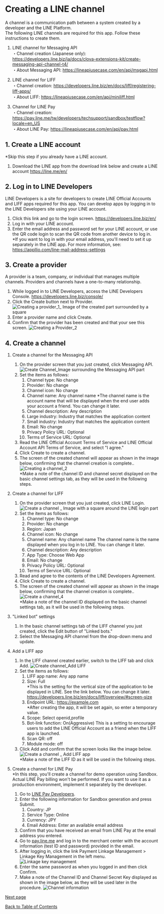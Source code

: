 # Creating a LINE channel

A channel is a communication path between a system created by a developer and the LINE Platform.  
The following LINE channels are required for this app. Follow these instructions to create them.

1. LINE channel for Messaging API  
・Channel creation (Japanese only): https://developers.line.biz/ja/docs/clova-extensions-kit/create-messaging-api-channel-t4/  
・About Messaging API: https://lineapiusecase.com/en/api/msgapi.html  

1. LINE channel for LIFF  
・Channel creation: https://developers.line.biz/en/docs/liff/registering-liff-apps/  
・About LIFF: https://lineapiusecase.com/en/api/miniliff.html  

1. Channel for LINE Pay  
・Channel creation: https://pay.line.me/tw/developers/techsupport/sandbox/testflow?locale=en_US  
・About LINE Pay:  https://lineapiusecase.com/en/api/pay.html  

## 1. Create a LINE account

*Skip this step if you already have a LINE account.

1. Download the LINE app from the download link below and create a LINE account
   https://line.me/en/

## 2. Log in to LINE Developers

LINE Developers is a site for developers to create LINE Official Accounts and LIFF apps required for this app. You can develop apps by logging in to the LINE Developers site using your LINE account.

1. Click this link and go to the login screen.
   https://developers.line.biz/en/
1. Log in with your LINE account.
1. Enter the email address and password set for your LINE account, or use the QR code login to scan the QR code from another device to log in.  
   *If you want to log in with your email address, you'll need to set it up separately in the LINE app. For more information, see:  
   https://appllio.com/line-mail-address-settings

## 3. Create a provider

A provider is a team, company, or individual that manages multiple channels. Providers and channels have a one-to-many relationship.

1. While logged in to LINE Developers, access the LINE Developers Console.
   https://developers.line.biz/console/
2. Click the Create button next to Provider.
   ![Creating a provider_1_ Image of the created part surrounded by a square](../images/en/line-provider-create-1-en.png)
3. Enter a provider name and click Create.
4. Confirm that the provider has been created and that your see this screen.
   ![Creating a Provider_2](../images/en/line-provider-create-2.png)

## 4. Create a channel

1. Create a channel for the Messaging API
   1. On the provider screen that you just created, click Messaging API.
      ![Create Channel_Image surrounding the Messaging API part](../images/en/line-channel-create-1-en.png)
   1. Set the items as follows:
      1. Channel type: No change
      1. Provider: No change
      1. Channel icon: No change
      1. Channel name: Any channel name
         *The channel name is the account name that will be displayed when the end user adds your account a friend. You can change it later.
      1. Channel description: Any description
      1. Large industry: Industry that matches the application content
      1. Small industry: Industry that matches the application content
      1. Email: No change
      1. Privacy Policy URL: Optional
      1. Terms of Service URL: Optional
   1. Read the LINE Official Account Terms of Service and LINE Official Account API Terms of Service, and select "I agree."
   1. Click Create to create a channel.
   1. The screen of the created channel will appear as shown in the image below, confirming that the channel creation is complete..  
      ![Creating a channel_2](../images/en/line-channel-create-2-en.png)  
      *Make a note of the channel ID and channel secret displayed on the basic channel settings tab, as they will be used in the following steps.
1. Create a channel for LIFF
   1. On the provider screen that you just created, click LINE Login.
      ![Create a channel _ Image with a square around the LINE login part](../images/en/line-channel-create-3-en.png)
   1. Set the items as follows:
      1. Channel type: No change
      1. Provider: No change
      1. Region: Japan
      1. Channel icon: No change
      1. Channel name: Any channel name
         The channel name is the name displayed when you log in to LINE. You can change it later.
      1. Channel description: Any description
      1. App Type: Choose Web App
      1. Email: No change
      1. Privacy Policy URL: Optional
      1. Terms of Service URL: Optional
   1. Read and agree to the contents of the LINE Developers Agreement.
   1. Click Create to create a channel.
   1. The screen of the created channel will appear as shown in the image below, confirming that the channel creation is complete..  
      ![Create a channel_4](../images/en/line-channel-create-4-en.png)  
      *Make a note of the channel ID displayed on the basic channel settings tab, as it will be used in the following steps.
1. "Linked bot" settings
   1. In the basic channel settings tab of the LIFF channel you just created, click the Edit button of "Linked bots."
   1. Select the Messaging API channel from the drop-down menu and update.
1. Add a LIFF app
   1. In the LIFF channel created earlier, switch to the LIFF tab and click Add.
      ![Create channel_Add LIFF](../images/en/line-channel-create-add-liff-en.png)
   1. Set the items as follows:
      1. LIFF app name: Any app name
      1. Size: Full  
         *This is the setting for the vertical size of the application to be displayed in LINE. See the link below. You can change it later.  
         https://developers.line.biz/en/docs/liff/overview/#screen-size
      1. Endpoint URL: https://example.com  
         *After creating the app, it will be set again, so enter a temporary value.
      1. Scope: Select openid,profile
      1. Bot-link function: On(Aggressive)
         This is a setting to encourage users to add the LINE Official Account as a friend when the LIFF app is launched.
      1. Scan QR: off
      1. Module mode: off
   1. Click Add and confirm that the screen looks like the image below.  
      ![Create a channel _ Add LIFF app](../images/en/line-channel-create-add-liff-app-en.png)  
      *Make a note of the LIFF ID as it will be used in the following steps.

1. Create a channel for LINE Pay  
   *In this step, you'll create a channel for demo operation using Sandbox. Actual LINE Pay billing won't be performed. If you want to use it as a production environment, implement it separately by the developer.
   1. Go to [LINE Pay Developers](https://pay.line.me/tw/developers/techsupport/sandbox/testflow?locale=en_US).
   1. Enter the following information for Sandbox generation and press Submit.
      1. Country: JP
      1. Service Type: Online
      1. Currency: JPY
      1. Email Address: Enter an available email address
   1. Confirm that you have received an email from LINE Pay at the email address you entered.
   1. Go to [pay.line.me](https://pay.line.me/portal/jp/auth/login) and log in to the merchant center with the account information (test ID and password) provided in the email.
   1. After logging in, click the link Payment Linkage Management > Linkage Key Management in the left menu.
   ![Linkage key management](../images/en/linepay-key-en.png)
   1. Enter the same password as when you logged in and then click Confirm.
   1. Make a note of the Channel ID and Channel Secret Key displayed as shown in the image below, as they will be used later in the procedure.
   ![Channel information](../images/en/linepay-channel-information-en.png)

[Next page](back-end-construction.md)  

[Back to Table of Contents](README_en.md)
